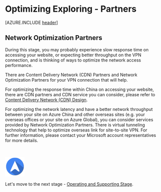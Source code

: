 <properties
	pageTitle="Global Customer Playbook optimizing-explore-partners | Azure"
	description="Global Customer Playbook optimizing-explore-partners"
	services="global-customer-playbook"
	documentationCenter=""
	authors="jtong"
	manager="edwinc"
	editor=""
	tags="global-customer-playbook"/>

<tags
	ms.service="migration-lifecycle-optimizing"
	ms.workload=""
	ms.tgt_pltfrm=""
	ms.devlang="na"
	ms.topic="article"
	ms.date="12/26/2016"
	wacn.date="12/26/2016"
	wacn.lang="en"
	ms.author="jtong"/>


# Optimizing Exploring - Partners

[AZURE.INCLUDE [header](../../../includes/optimizing-explore.md)]

## Network Optimization Partners

During this stage, you may probably experience slow response time on accessing your website, or expecting better throughput on the VPN connection, and is thinking of ways to optimize the network access performance.

There are Content Delivery Network (CDN) Partners and Network Optimization Partners for your VPN connection that will help. 

For optimizing the response time within China on accessing your website, there are CDN partners and CDN service you can consider, please refer to [Content Delivery Network (CDN) Design](/solutions/global-customer/planning/guidance/rehost-migration/).

For optimizing the network latency and have a better network throughput between your site on Azure China and other overseas sites (e.g. your overseas offices or your site on Azure Global), you can consider services provided by Network Optimization Partners.  There is virtual tunneling technology that help to optimize overseas link for site-to-site VPN.   For further information, please contact your Microsoft account representatives for more details. 

</br>

![navigation](../../media/navigation.png)

Let's move to the next stage - [Operating and Supporting Stage](/solutions/global-customer/operating-supporting/explore/policies/).

